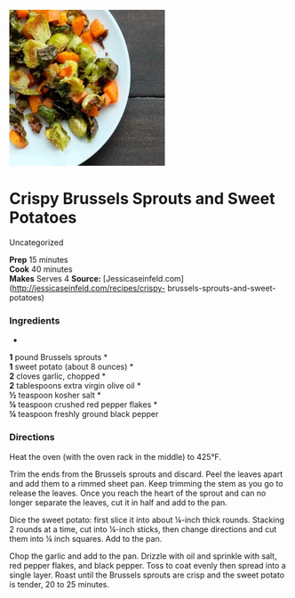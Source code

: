 ﻿

[![](./images/af98ef14-e78f-4db2-b4fd-2e3af9006e52.jpg)](http://jessicaseinfeld.com/assets/uploads/recipes/517/dscf3097__hero.jpg)

#  Crispy Brussels Sprouts and Sweet Potatoes

Uncategorized

  
**Prep** 15 minutes  
**Cook** 40 minutes  
**Makes** Serves 4
**Source:** [Jessicaseinfeld.com](http://jessicaseinfeld.com/recipes/crispy-
brussels-sprouts-and-sweet-potatoes)

###  Ingredients

  *  
**1** pound Brussels sprouts
  *   
**1** sweet potato (about 8 ounces)
  *   
**2** cloves garlic, chopped
  *   
**2** tablespoons extra virgin olive oil
  *   
**½** teaspoon kosher salt
  *   
**¼** teaspoon crushed red pepper flakes
  *   
**¼** teaspoon freshly ground black pepper

###  Directions

​Heat the oven (with the oven rack in the middle) to 425°F.

Trim the ends from the Brussels sprouts and discard. Peel the leaves apart and
add them to a rimmed sheet pan. Keep trimming the stem as you go to release
the leaves. Once you reach the heart of the sprout and can no longer separate
the leaves, cut it in half and add to the pan.

Dice the sweet potato: first slice it into about ¼-inch thick rounds. Stacking
2 rounds at a time, cut into ¼-inch sticks, then change directions and cut
them into ¼ inch squares. Add to the pan.

Chop the garlic and add to the pan. Drizzle with oil and sprinkle with salt,
red pepper flakes, and black pepper. Toss to coat evenly then spread into a
single layer. Roast until the Brussels sprouts are crisp and the sweet potato
is tender, 20 to 25 minutes.

